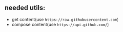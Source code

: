 ## needed utils:

- get content(use `https://raw.githubusercontent.com`)
- compose content(use `https://api.github.com/`)
